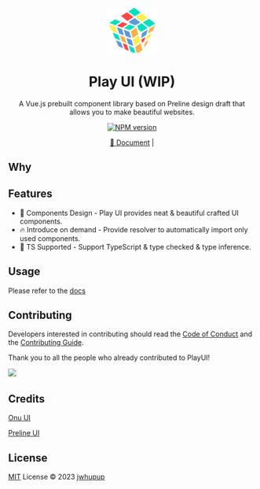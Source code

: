 <p align="center">
<img src="./docs/public/logo.svg" style="width:100px;" />
<h1 align="center">Play UI (WIP)</h1>
<p align="center">A Vue.js prebuilt component library based on <a herf="https://github.com/htmlstreamofficial/preline">Preline</a> design draft that allows you to make beautiful websites.</p>
</p>
<p align="center">
<a href="https://www.npmjs.com/package/play-vue"><img src="https://img.shields.io/github/v/release/jwhupup/play-vue?display_name=tag" alt="NPM version"></a></p>
<p align="center">
<a href="https://playui.netlify.app/">📑 Document</a> |
</p>

## Why

## Features

- 🌈 Components Design - Play UI provides neat & beautiful crafted UI components.
- 🔥 Introduce on demand - Provide resolver to automatically import only used components.
- 🎉 TS Supported - Support TypeScript & type checked & type inference.

## Usage

Please refer to the [docs](https://playui.netlify.app/guide/install.html)

## Contributing

Developers interested in contributing should read the [Code of Conduct](./CODE_OF_CONDUCT.md) and the [Contributing Guide](./CONTRIBUTING.md).

Thank you to all the people who already contributed to PlayUI!

<a href="https://github.com/jwhupup/play-vue/graphs/contributors">
  <img src="https://contrib.rocks/image?repo=jwhupup/play-vue" />
</a>

## Credits

[Onu UI](https://github.com/onu-ui/onu-ui)

[Preline UI](https://github.com/htmlstreamofficial/preline)

## License

[MIT](./LICENSE) License © 2023 [jwhupup](https://github.com/jwhupup)

